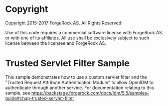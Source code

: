 Copyright
=============
Copyright 2015-2017 ForgeRock AS. All Rights Reserved

Use of this code requires a commercial software license with ForgeRock AS.
or with one of its affiliates. All use shall be exclusively subject
to such license between the licensee and ForgeRock AS.

# Trusted Servlet Filter Sample

This sample demonstrates how to use a custom servlet filter and the "Trusted Request
Attribute Authentication Module" to allow OpenIDM to authenticate through another service.
For documentation relating to this sample, see
https://backstage.forgerock.com/docs/idm/5.5/samples-guide#chap-trusted-servlet-filter
